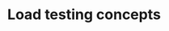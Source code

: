 ---
title: Load testing concepts
menutitle: Concepts
seotitle: Understanding-oriented guides that help you learn load testing concepts.
description: Understanding-oriented guides that help you learn load testing concepts.
lead: Understanding-oriented guides that help you learn load testing concepts.
ordering:
 - mean-and-sd
---